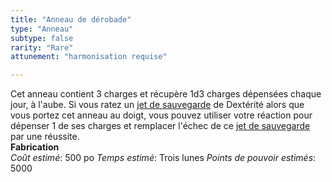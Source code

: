 ```yaml
---
title: "Anneau de dérobade"
type: "Anneau"
subtype: false
rarity: "Rare"
attunement: "harmonisation requise"

---
```

Cet anneau contient 3 charges et récupère 1d3 charges dépensées chaque jour, à l'aube. Si vous ratez un [jet de sauvegarde](/utiliser-les-caracteristiques/#jets-de-sauvegarde) de Dextérité alors que vous portez cet anneau au doigt, vous pouvez utiliser votre réaction pour dépenser 1 de ses charges et remplacer l'échec de ce [jet de sauvegarde](/utiliser-les-caracteristiques/#jets-de-sauvegarde) par une réussite.  
**Fabrication**  
*Coût estimé*: 500 po
*Temps estimé*: Trois lunes
*Points de pouvoir estimés*: 5000    
